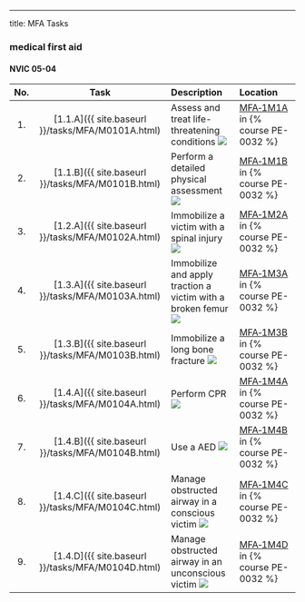 ---
title: MFA Tasks


### medical first aid

#### NVIC 05-04

| No.   | Task | Description | Location |
|:-----:|:----:|:------------|:-------|
| 1. | [1.1.A]({{ site.baseurl }}/tasks/MFA/M0101A.html) | Assess and treat life-threatening conditions ![]({{site.baseurl}}/assets/images/new.jpg)  | [MFA‑1M1A]({{site.baseurl}}/assessments/Common/MFA-1M1A) in {% course PE-0032 %} |
| 2. | [1.1.B]({{ site.baseurl }}/tasks/MFA/M0101B.html) | Perform a detailed physical assessment ![]({{site.baseurl}}/assets/images/new.jpg)  | [MFA‑1M1B]({{site.baseurl}}/assessments/Common/MFA-1M1B) in {% course PE-0032 %} |
| 3. | [1.2.A]({{ site.baseurl }}/tasks/MFA/M0102A.html) | Immobilize a victim with a spinal injury ![]({{site.baseurl}}/assets/images/new.jpg)  | [MFA‑1M2A]({{site.baseurl}}/assessments/Common/MFA-1M2A) in {% course PE-0032 %} |
| 4. | [1.3.A]({{ site.baseurl }}/tasks/MFA/M0103A.html) | Immobilize and apply traction a victim with a broken femur ![]({{site.baseurl}}/assets/images/new.jpg)  | [MFA‑1M3A]({{site.baseurl}}/assessments/Common/MFA-1M3A) in {% course PE-0032 %} |
| 5. | [1.3.B]({{ site.baseurl }}/tasks/MFA/M0103B.html) | Immobilize a long bone fracture ![]({{site.baseurl}}/assets/images/new.jpg)  | [MFA‑1M3B]({{site.baseurl}}/assessments/Common/MFA-1M3B) in {% course PE-0032 %} |
| 6. | [1.4.A]({{ site.baseurl }}/tasks/MFA/M0104A.html) | Perform CPR ![]({{site.baseurl}}/assets/images/new.jpg)  | [MFA‑1M4A]({{site.baseurl}}/assessments/Common/MFA-1M4A) in {% course PE-0032 %} |
| 7. | [1.4.B]({{ site.baseurl }}/tasks/MFA/M0104B.html) | Use a AED ![]({{site.baseurl}}/assets/images/new.jpg)  | [MFA‑1M4B]({{site.baseurl}}/assessments/Common/MFA-1M4B) in {% course PE-0032 %} |
| 8. | [1.4.C]({{ site.baseurl }}/tasks/MFA/M0104C.html) | Manage obstructed airway in a conscious victim ![]({{site.baseurl}}/assets/images/new.jpg)  | [MFA‑1M4C]({{site.baseurl}}/assessments/Common/MFA-1M4C) in {% course PE-0032 %} |
| 9. | [1.4.D]({{ site.baseurl }}/tasks/MFA/M0104D.html) | Manage obstructed airway in an unconscious victim ![]({{site.baseurl}}/assets/images/new.jpg)  | [MFA‑1M4D]({{site.baseurl}}/assessments/Common/MFA-1M4D) in {% course PE-0032 %} |
